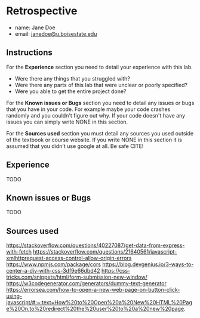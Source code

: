 # Retrospective

- name: Jane Doe
- email: janedoe@u.boisestate.edu

## Instructions

For the **Experience** section you need to detail your experience with this lab. 

- Were there any things that you struggled with? 
- Were there any parts of this lab that were unclear or poorly specified? 
- Were you able to get the entire project done?

For the **Known issues or Bugs** section you need to detail any issues or bugs that you have in your
code. For example maybe your code crashes randomly and you couldn't figure out why. If your code
doesn't have any issues you can simply write NONE in this section.

For the **Sources used** section you must detail any sources you used outside of the textbook or
course website. If you write NONE in this section it is assumed that you didn't use google at all.
Be safe CITE!

## Experience

TODO

## Known issues or Bugs

TODO

## Sources used

https://stackoverflow.com/questions/40227087/get-data-from-express-with-fetch
https://stackoverflow.com/questions/21640561/javascript-xmlhttprequest-access-control-allow-origin-errors
https://www.npmjs.com/package/cors
https://blog.devgenius.io/3-ways-to-center-a-div-with-css-3df9e66dbd42
https://css-tricks.com/snippets/html/form-submission-new-window/
https://w3codegenerator.com/generators/dummy-text-generator
https://errorsea.com/how-to-open-a-new-web-page-on-button-click-using-javascript/#:~:text=How%20to%20Open%20a%20New%20HTML%20Page%20On,to%20redirect%20the%20user%20to%20a%20new%20page.
